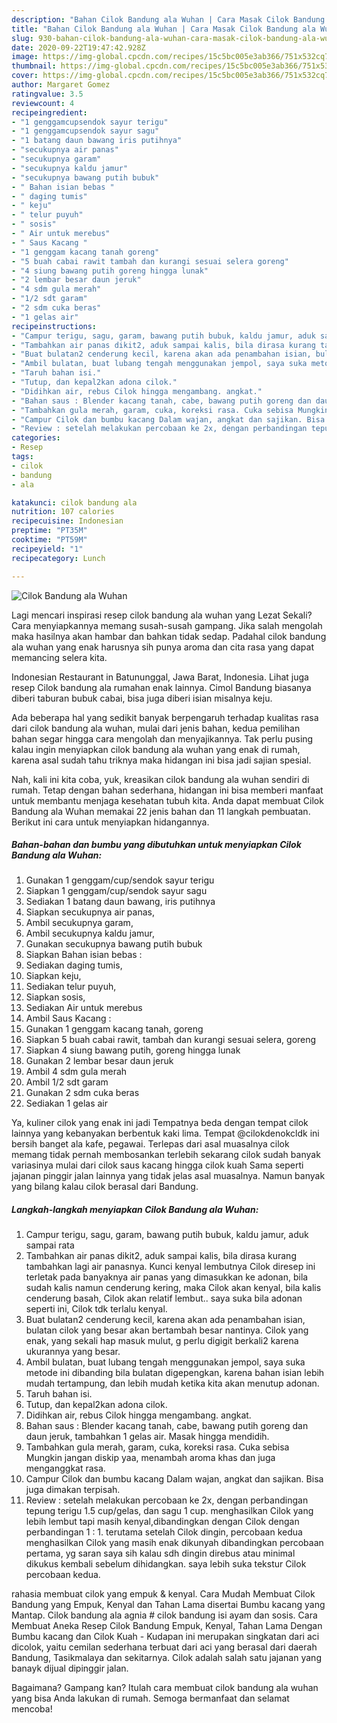 ```yaml
---
description: "Bahan Cilok Bandung ala Wuhan | Cara Masak Cilok Bandung ala Wuhan Yang Bikin Ngiler"
title: "Bahan Cilok Bandung ala Wuhan | Cara Masak Cilok Bandung ala Wuhan Yang Bikin Ngiler"
slug: 930-bahan-cilok-bandung-ala-wuhan-cara-masak-cilok-bandung-ala-wuhan-yang-bikin-ngiler
date: 2020-09-22T19:47:42.928Z
image: https://img-global.cpcdn.com/recipes/15c5bc005e3ab366/751x532cq70/cilok-bandung-ala-wuhan-foto-resep-utama.jpg
thumbnail: https://img-global.cpcdn.com/recipes/15c5bc005e3ab366/751x532cq70/cilok-bandung-ala-wuhan-foto-resep-utama.jpg
cover: https://img-global.cpcdn.com/recipes/15c5bc005e3ab366/751x532cq70/cilok-bandung-ala-wuhan-foto-resep-utama.jpg
author: Margaret Gomez
ratingvalue: 3.5
reviewcount: 4
recipeingredient:
- "1 genggamcupsendok sayur terigu"
- "1 genggamcupsendok sayur sagu"
- "1 batang daun bawang iris putihnya"
- "secukupnya air panas"
- "secukupnya garam"
- "secukupnya kaldu jamur"
- "secukupnya bawang putih bubuk"
- " Bahan isian bebas "
- " daging tumis"
- " keju"
- " telur puyuh"
- " sosis"
- " Air untuk merebus"
- " Saus Kacang "
- "1 genggam kacang tanah goreng"
- "5 buah cabai rawit tambah dan kurangi sesuai selera goreng"
- "4 siung bawang putih goreng hingga lunak"
- "2 lembar besar daun jeruk"
- "4 sdm gula merah"
- "1/2 sdt garam"
- "2 sdm cuka beras"
- "1 gelas air"
recipeinstructions:
- "Campur terigu, sagu, garam, bawang putih bubuk, kaldu jamur, aduk sampai rata"
- "Tambahkan air panas dikit2, aduk sampai kalis, bila dirasa kurang tambahkan lagi air panasnya. Kunci kenyal lembutnya Cilok diresep ini terletak pada banyaknya air panas yang dimasukkan ke adonan, bila sudah kalis namun cenderung kering, maka Cilok akan kenyal, bila kalis cenderung basah, Cilok akan relatif lembut.. saya suka bila adonan seperti ini, Cilok tdk terlalu kenyal."
- "Buat bulatan2 cenderung kecil, karena akan ada penambahan isian, bulatan cilok yang besar akan bertambah besar nantinya. Cilok yang enak, yang sekali hap masuk mulut, g perlu digigit berkali2 karena ukurannya yang besar."
- "Ambil bulatan, buat lubang tengah menggunakan jempol, saya suka metode ini dibanding bila bulatan digepengkan, karena bahan isian lebih mudah tertampung, dan lebih mudah ketika kita akan menutup adonan."
- "Taruh bahan isi."
- "Tutup, dan kepal2kan adona cilok."
- "Didihkan air, rebus Cilok hingga mengambang. angkat."
- "Bahan saus : Blender kacang tanah, cabe, bawang putih goreng dan daun jeruk, tambahkan 1 gelas air. Masak hingga mendidih."
- "Tambahkan gula merah, garam, cuka, koreksi rasa. Cuka sebisa Mungkin jangan diskip yaa, menambah aroma khas dan juga menganggkat rasa."
- "Campur Cilok dan bumbu kacang Dalam wajan, angkat dan sajikan. Bisa juga dimakan terpisah."
- "Review : setelah melakukan percobaan ke 2x, dengan perbandingan tepung terigu 1.5 cup/gelas, dan sagu 1 cup. menghasilkan Cilok yang lebih lembut tapi masih kenyal,dibandingkan dengan Cilok dengan perbandingan 1 : 1. terutama setelah Cilok dingin, percobaan kedua menghasilkan Cilok yang masih enak dikunyah dibandingkan percobaan pertama, yg saran saya sih kalau sdh dingin direbus atau minimal dikukus kembali sebelum dihidangkan. saya lebih suka tekstur Cilok percobaan kedua."
categories:
- Resep
tags:
- cilok
- bandung
- ala

katakunci: cilok bandung ala 
nutrition: 107 calories
recipecuisine: Indonesian
preptime: "PT35M"
cooktime: "PT59M"
recipeyield: "1"
recipecategory: Lunch

---
```



![Cilok Bandung ala Wuhan](https://img-global.cpcdn.com/recipes/15c5bc005e3ab366/751x532cq70/cilok-bandung-ala-wuhan-foto-resep-utama.jpg)

Lagi mencari inspirasi resep cilok bandung ala wuhan yang Lezat Sekali? Cara menyiapkannya memang susah-susah gampang. Jika salah mengolah maka hasilnya akan hambar dan bahkan tidak sedap. Padahal cilok bandung ala wuhan yang enak harusnya sih punya aroma dan cita rasa yang dapat memancing selera kita.

Indonesian Restaurant in Batununggal, Jawa Barat, Indonesia. Lihat juga resep Cilok bandung ala rumahan enak lainnya. Cimol Bandung biasanya diberi taburan bubuk cabai, bisa juga diberi isian misalnya keju.

Ada beberapa hal yang sedikit banyak berpengaruh terhadap kualitas rasa dari cilok bandung ala wuhan, mulai dari jenis bahan, kedua pemilihan bahan segar hingga cara mengolah dan menyajikannya. Tak perlu pusing kalau ingin menyiapkan cilok bandung ala wuhan yang enak di rumah, karena asal sudah tahu triknya maka hidangan ini bisa jadi sajian spesial.


Nah, kali ini kita coba, yuk, kreasikan cilok bandung ala wuhan sendiri di rumah. Tetap dengan bahan sederhana, hidangan ini bisa memberi manfaat untuk membantu menjaga kesehatan tubuh kita. Anda dapat membuat Cilok Bandung ala Wuhan memakai 22 jenis bahan dan 11 langkah pembuatan. Berikut ini cara untuk menyiapkan hidangannya.

<!--inarticleads1-->

##### Bahan-bahan dan bumbu yang dibutuhkan untuk menyiapkan Cilok Bandung ala Wuhan:

1. Gunakan 1 genggam/cup/sendok sayur terigu
1. Siapkan 1 genggam/cup/sendok sayur sagu
1. Sediakan 1 batang daun bawang, iris putihnya
1. Siapkan secukupnya air panas,
1. Ambil secukupnya garam,
1. Ambil secukupnya kaldu jamur,
1. Gunakan secukupnya bawang putih bubuk
1. Siapkan  Bahan isian bebas :
1. Sediakan  daging tumis,
1. Siapkan  keju,
1. Sediakan  telur puyuh,
1. Siapkan  sosis,
1. Sediakan  Air untuk merebus
1. Ambil  Saus Kacang :
1. Gunakan 1 genggam kacang tanah, goreng
1. Siapkan 5 buah cabai rawit, tambah dan kurangi sesuai selera, goreng
1. Siapkan 4 siung bawang putih, goreng hingga lunak
1. Gunakan 2 lembar besar daun jeruk
1. Ambil 4 sdm gula merah
1. Ambil 1/2 sdt garam
1. Gunakan 2 sdm cuka beras
1. Sediakan 1 gelas air


Ya, kuliner cilok yang enak ini jadi Tempatnya beda dengan tempat cilok lainnya yang kebanyakan berbentuk kaki lima. Tempat @cilokdenokcldk ini bersih banget ala kafe, pegawai. Terlepas dari asal muasalnya cilok memang tidak pernah membosankan terlebih sekarang cilok sudah banyak variasinya mulai dari cilok saus kacang hingga cilok kuah Sama seperti jajanan pinggir jalan lainnya yang tidak jelas asal muasalnya. Namun banyak yang bilang kalau cilok berasal dari Bandung. 

<!--inarticleads2-->

##### Langkah-langkah menyiapkan Cilok Bandung ala Wuhan:

1. Campur terigu, sagu, garam, bawang putih bubuk, kaldu jamur, aduk sampai rata
1. Tambahkan air panas dikit2, aduk sampai kalis, bila dirasa kurang tambahkan lagi air panasnya. Kunci kenyal lembutnya Cilok diresep ini terletak pada banyaknya air panas yang dimasukkan ke adonan, bila sudah kalis namun cenderung kering, maka Cilok akan kenyal, bila kalis cenderung basah, Cilok akan relatif lembut.. saya suka bila adonan seperti ini, Cilok tdk terlalu kenyal.
1. Buat bulatan2 cenderung kecil, karena akan ada penambahan isian, bulatan cilok yang besar akan bertambah besar nantinya. Cilok yang enak, yang sekali hap masuk mulut, g perlu digigit berkali2 karena ukurannya yang besar.
1. Ambil bulatan, buat lubang tengah menggunakan jempol, saya suka metode ini dibanding bila bulatan digepengkan, karena bahan isian lebih mudah tertampung, dan lebih mudah ketika kita akan menutup adonan.
1. Taruh bahan isi.
1. Tutup, dan kepal2kan adona cilok.
1. Didihkan air, rebus Cilok hingga mengambang. angkat.
1. Bahan saus : Blender kacang tanah, cabe, bawang putih goreng dan daun jeruk, tambahkan 1 gelas air. Masak hingga mendidih.
1. Tambahkan gula merah, garam, cuka, koreksi rasa. Cuka sebisa Mungkin jangan diskip yaa, menambah aroma khas dan juga menganggkat rasa.
1. Campur Cilok dan bumbu kacang Dalam wajan, angkat dan sajikan. Bisa juga dimakan terpisah.
1. Review : setelah melakukan percobaan ke 2x, dengan perbandingan tepung terigu 1.5 cup/gelas, dan sagu 1 cup. menghasilkan Cilok yang lebih lembut tapi masih kenyal,dibandingkan dengan Cilok dengan perbandingan 1 : 1. terutama setelah Cilok dingin, percobaan kedua menghasilkan Cilok yang masih enak dikunyah dibandingkan percobaan pertama, yg saran saya sih kalau sdh dingin direbus atau minimal dikukus kembali sebelum dihidangkan. saya lebih suka tekstur Cilok percobaan kedua.


rahasia membuat cilok yang empuk &amp; kenyal. Cara Mudah Membuat Cilok Bandung yang Empuk, Kenyal dan Tahan Lama disertai Bumbu kacang yang Mantap. Cilok bandung ala agnia # cilok bandung isi ayam dan sosis. Cara Membuat Aneka Resep Cilok Bandung Empuk, Kenyal, Tahan Lama Dengan Bumbu kacang dan Cilok Kuah - Kudapan ini merupakan singkatan dari aci dicolok, yaitu cemilan sederhana terbuat dari aci yang berasal dari daerah Bandung, Tasikmalaya dan sekitarnya. Cilok adalah salah satu jajanan yang banayk dijual dipinggir jalan. 

Bagaimana? Gampang kan? Itulah cara membuat cilok bandung ala wuhan yang bisa Anda lakukan di rumah. Semoga bermanfaat dan selamat mencoba!
